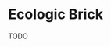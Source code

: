 # Ecologic Brick

TODO

<!--
https://portalcurso.com.br/curso/fabricacao-de-tijolo-ecologico
-->

<!--
Modulação

https://www.alroma.com.br/tijolos/modulacao

Baldrame
Primeira Fiada
Grautes e Aberturas
Independencia de Paredes
-->

<!--
Simulador

https://www.alroma.com.br/tijolos/simulador
-->

<!--
Template Revit

https://www.pipacasa.com.br/template-revit?ref=B16945791N
-->

<!--
Projetos

https://ksmsolucoesemobras.com.br
https://phi.arq.br/produto/projeto-tijolo-ecologico
-->

<!--
Profissionais Inscritos

https://docs.google.com/spreadsheets/d/10U6a5VhymvDf0UPBr0sZPfYXVkLyexHXjMf1LUiayU8/edit#gid=0
-->

<!--
https://listagreen.com.br
-->

<!--
Curso

https://acbcs.club.hotmart.com/login
-->

<!--
25cm
12,5cm
6,7cm
-->
